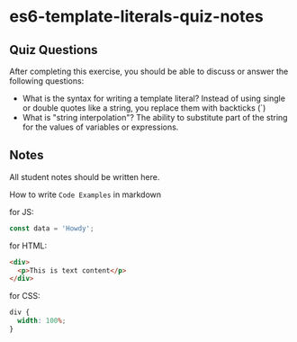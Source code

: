 # es6-template-literals-quiz-notes

## Quiz Questions

After completing this exercise, you should be able to discuss or answer the following questions:

- What is the syntax for writing a template literal?
  Instead of using single or double quotes like a string, you replace them with backticks (`)
- What is "string interpolation"?
  The ability to substitute part of the string for the values of variables or expressions.

## Notes

All student notes should be written here.

How to write `Code Examples` in markdown

for JS:

```javascript
const data = 'Howdy';
```

for HTML:

```html
<div>
  <p>This is text content</p>
</div>
```

for CSS:

```css
div {
  width: 100%;
}
```
